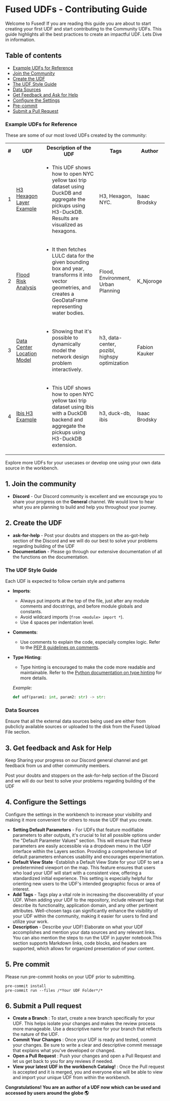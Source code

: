 # Fused UDFs - Contributing Guide

Welcome to Fused! If you are reading this guide you are about to start creating your first UDF and start contributing to the Community UDFs. This guide highlights all the best practices to create an impactful UDF. Lets Dive in information.

## Table of contents

- [Example UDFs for Reference](#example-udfs-for-reference)
- [Join the Community](#1-join-the-community)
- [Create the UDF](#2-create-the-udf)
- [The UDF Style Guide](#the-udf-style-guide)
- [Data Sources](#data-sources)
- [Get Feedback and Ask for Help](#3-get-feedback-and-ask-for-help)
- [Configure the Settings](#4-configure-the-settings)
- [Pre-commit](#5-pre-commit)
- [Submit a Pull Request](#6-submit-a-pull-request)

### Example UDFs for Reference

These are some of our most loved UDFs created by the community:

<table>
  <tr>
    <th>#</th>
    <th>UDF</th>
    <th>Description of the UDF</th>
    <th>Tags</th>
    <th>Author</th>
  </tr>
 
  <tr>
    <td>1</td>
    <td><a href="H3 Hexagon Layer Example">H3 Hexagon Layer Example</a></td>
    <td><ul>
          <li>This UDF shows how to open NYC yellow taxi trip dataset using DuckDB and aggregate the pickups using H3-DuckDB. Results are visualized as hexagons.</li>
        </ul>
    </td>
    <td>H3, Hexagon, NYC.</td>
    <td>Isaac Brodsky</td>

  </tr>
   <tr>
    <td>2</td>
    <td><a href="Flood Risk Analysis">Flood Risk Analysis</a></td>
    <td><ul>
          <li>It then fetches LULC data for the given bounding box and year, transforms it into vector geometries, and creates a GeoDataFrame representing water bodies. </li>
        </ul>
    </td>
    <td>Flood, Environment, Urban Planning</td>
        <td>K_Njoroge</td>

  </tr>
    <tr>
    <td>3</td>
    <td><a href="https://github.com/fusedio/udfs/tree/contribute-md/community/fhk/data_center_location_model">Data Center Location Model</a></td>
    <td><ul>
          <li>Showing that it's possible to dynamically model the network design problem interactively.</li>

</ul>
</td>
<td> h3, data-center, pozibl, highspy optimization </td>
<td> Fabion Kauker </td>

  </tr>
      <tr>
    <td>4</td>
    <td><a href="https://github.com/fusedio/udfs/tree/contribute-md/community/samlalwani/Ibis_H3_Example">Ibis H3 Example</a></td>
    <td><ul>
          <li>This UDF shows how to open NYC yellow taxi trip dataset using Ibis with a DuckDB backend and aggregate the pickups using H3-DuckDB extension.</li>
        </ul>
    </td>
    <td> h3, duck-db, ibis </td>
    <td> Isaac Brodsky </td>

  </tr>

</table>

Explore more UDFs for your usecases or develop one using your own data source in the workbench.

## 1. Join the community

- **Discord** - Our Discord community is excellent and we encourage you to share your progress on the **General** channel. We would love to hear what you are planning to build and help you throughout your journey.

## 2. Create the UDF

- **ask-for-help** - Post your doubts and stoppers on the as-got-help section of the Discord and we will do our best to solve your problems regarding building of the UDF
- **Documentation** - Please go through our extensive documentation of all the functions on the documentation.

### The UDF Style Guide

Each UDF is expected to follow certain style and patterns

- **Imports**:
  - Always put imports at the top of the file, just after any module comments and docstrings, and before module globals and constants.
  - Avoid wildcard imports (`from <module> import *`).
  - Use 4 spaces per indentation level.
- **Comments**:

  - Use comments to explain the code, especially complex logic. Refer to the [PEP 8 guidelines on comments](https://peps.python.org/pep-0008/#comments).

- **Type Hinting**:

  - Type hinting is encouraged to make the code more readable and maintainable. Refer to the [Python documentation on type hinting](https://docs.python.org/3/library/typing.html) for more details.

  _Example:_

  ```python
  def udf(param1: int, param2: str) -> str:
  ```

### Data Sources

Ensure that all the external data sources being used are either from pubclicly available sources or uploaded to the disk from the Fused Upload File section.

## 3. Get feedback and Ask for Help

Keep Sharing your progress on our Discord general channel and get feedback from us and other community members.

Post your doubts and stoppers on the ask-for-help section of the Discord and we will do our best to solve your problems regarding building of the UDF

## 4. Configure the Settings

Configure the settings in the workbench to increase your visibility and making it more convenient for others to reuse the UDF that you create.

- **Setting Default Parameters** - For UDFs that feature modifiable parameters to alter outputs, it's crucial to list all possible options under the "Default Parameter Values" section. This will ensure that these parameters are easily accessible via a dropdown menu in the UDF interface within the Layers section. Providing a comprehensive list of default parameters enhances usability and encourages experimentation.
- **Default View State** -Establish a Default View State for your UDF to set a predetermined viewport on the map. This feature ensures that users who load your UDF will start with a consistent view, offering a standardized initial experience. This setting is especially helpful for orienting new users to the UDF's intended geographic focus or area of interest.
- **Add Tags** - Tags play a vital role in increasing the discoverability of your UDF. When adding your UDF to the repository, include relevant tags that describe its functionality, application domain, and any other pertinent attributes. Well-chosen tags can significantly enhance the visibility of your UDF within the community, making it easier for users to find and utilize your work.
- **Description** - Describe your UDF! Elaborate on what your UDF accomplishes and mention your data sources and any relevant links. You can also mention the steps to run the UDF in jupyter notebook.This section supports Markdown links, code blocks, and headers are supported, which allows for organized presentation of your content.

## 5. Pre commit

Please run pre-commit hooks on your UDF prior to submitting.

```
pre-commit install
pre-commit run --files /*Your UDF Folder*/*
```

## 6. Submit a Pull request

- **Create a Branch** : To start, create a new branch specifically for your UDF. This helps isolate your changes and makes the review process more manageable. Use a descriptive name for your branch that reflects the nature of the UDF.
- **Commit Your Changes** : Once your UDF is ready and tested, commit your changes. Be sure to write a clear and descriptive commit message that explains what you've developed or changed.
- **Open a Pull Request** : Push your changes and open a Pull Request and let us get back to you for any reviews if needed.
- **View your latest UDF in the workbench Catalog!** : Once the Pull request is accepted and it is merged, you and everyone else will be able to view and import your unique UDF from within the workbench.

**Congratulations! You are an author of a UDF now which can be used and accessed by users around the globe 🌎**
